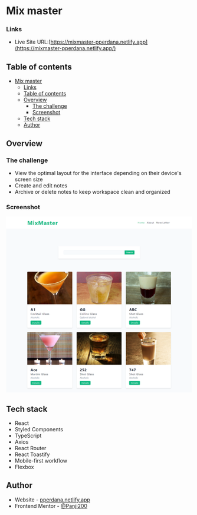 # Mix master

### Links

- Live Site URL:[https://mixmaster-pperdana.netlify.app](https://mixmaster-pperdana.netlify.app/)

## Table of contents

- [Mix master](#mix-master)
  - [Links](#links)
  - [Table of contents](#table-of-contents)
  - [Overview](#overview)
    - [The challenge](#the-challenge)
    - [Screenshot](#screenshot)
  - [Tech stack](#tech-stack)
  - [Author](#author)

## Overview

### The challenge

- View the optimal layout for the interface depending on their device's screen size
- Create and edit notes
- Archive or delete notes to keep workspace clean and organized

### Screenshot

![](./public/mixmaster.png)

## Tech stack

- React
- Styled Components
- TypeScript
- Axios
- React Router
- React Toastify
- Mobile-first workflow
- Flexbox

## Author

- Website - [pperdana.netlify.app](https://pperdana.netlify.app)
- Frontend Mentor - [@Panji200](https://www.frontendmentor.io/profile/Panji200)
